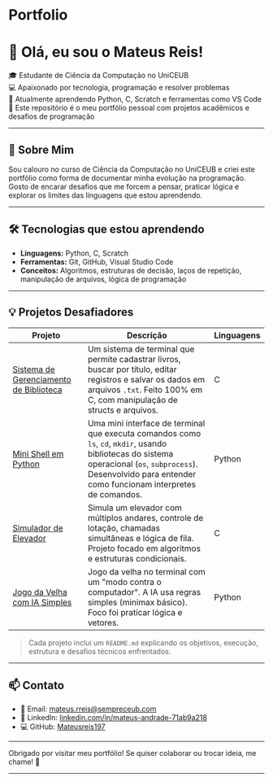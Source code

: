 # Portfolio
# 👋 Olá, eu sou o Mateus Reis!

🎓 Estudante de Ciência da Computação no UniCEUB  
💻 Apaixonado por tecnologia, programação e resolver problemas  
🌱 Atualmente aprendendo Python, C, Scratch e ferramentas como VS Code  
🚀 Este repositório é o meu portfólio pessoal com projetos acadêmicos e desafios de programação

---

## 📌 Sobre Mim

Sou calouro no curso de Ciência da Computação no UniCEUB e criei este portfólio como forma de documentar minha evolução na programação. Gosto de encarar desafios que me forcem a pensar, praticar lógica e explorar os limites das linguagens que estou aprendendo.

---

## 🛠️ Tecnologias que estou aprendendo

- **Linguagens:** Python, C, Scratch
- **Ferramentas:** Git, GitHub, Visual Studio Code
- **Conceitos:** Algoritmos, estruturas de decisão, laços de repetição, manipulação de arquivos, lógica de programação

---

## 💡 Projetos Desafiadores

| Projeto | Descrição | Linguagens |
|--------|-----------|------------|
| [Sistema de Gerenciamento de Biblioteca](https://github.com/Mateusreis197/Portifolio/tree/main/gerenciador-biblioteca) | Um sistema de terminal que permite cadastrar livros, buscar por título, editar registros e salvar os dados em arquivos `.txt`. Feito 100% em C, com manipulação de structs e arquivos. | C |
| [Mini Shell em Python](https://github.com/Mateusreis197/Portifolio/tree/main/mini-shell-python) | Uma mini interface de terminal que executa comandos como `ls`, `cd`, `mkdir`, usando bibliotecas do sistema operacional (`os`, `subprocess`). Desenvolvido para entender como funcionam interpretes de comandos. | Python |
| [Simulador de Elevador](https://github.com/Mateusreis197/Portifolio/tree/main/simulador-elevador) | Simula um elevador com múltiplos andares, controle de lotação, chamadas simultâneas e lógica de fila. Projeto focado em algoritmos e estruturas condicionais. | C |
| [Jogo da Velha com IA Simples](https://github.com/Mateusreis197/Portifolio/tree/main/jogo-da-velha-ia) | Jogo da velha no terminal com um "modo contra o computador". A IA usa regras simples (minimax básico). Foco foi praticar lógica e vetores. | Python |

> Cada projeto inclui um `README.md` explicando os objetivos, execução, estrutura e desafios técnicos enfrentados.

---

## 📫 Contato

- 📧 Email: mateus.rreis@sempreceub.com  
- 💼 LinkedIn: [linkedin.com/in/mateus-andrade-71ab9a218](https://www.linkedin.com/in/mateus-andrade-71ab9a218)  
- 💻 GitHub: [Mateusreis197](https://github.com/Mateusreis197)

---

Obrigado por visitar meu portfólio! Se quiser colaborar ou trocar ideia, me chame! 🚀


---


